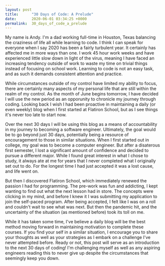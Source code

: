 ```yaml
---
layout: post
title:      "30 Days of Code: A Prelude"
date:       2020-06-01 03:34:25 +0000
permalink:  30_days_of_code_a_prelude
---
```



My name is Andy. I'm a dad working full-time in Houston, Texas balancing the craziness of life all while learning to code. I think I can speak for everyone when I say 2020 has been a fairly turbulent year. It certainly has affected me in more ways than one. I work 45 hour work weeks and have experienced little slow down in light of the virus, meaning I have faced an increasing tendency outside of work to waste my time on trivial things instead of focusing on school work. Learning to code is not an easy task, and as such it demands consistent attention and practice.

While circumstances outside of my control have limited my ability to focus, there are certainly many aspects of my personal life that are still within the realm of my control. As the month of June begins tomorrow, I have decided I will use the new period as an opporunity to chronicle my journey through coding. Looking back I wish I had been proactive in maintaining a daily (or even weekly) blog when I first started at Flatiron School, but as I see things it's never too late to start now.

Over the next 30 days I will be using this blog as a means of accountability in my journey to becoming a software engineer. Ultimately, the goal would be to go beyond just 30 days, potentially being a resource of encouragement to those in similar situations. When I first started out in college, my goal was to become a computer engineer. But after a disaterous first semester, I lost a significant amount of confidence and decided to pursue a different major. While I found great interest in what I chose to study, it always ate at me for years that I never completed what I originally set out to do. For the longest time I had just accepted it was a lost cause, and life went on.

But then I discovered Flatiron School, which immediately renewed the passion I had for programming. The pre-work was fun and addicting, I kept wanting to find out what the next lesson had in store. The concepts were clicking in my mind, and before I knew it I was submitting my application to join the self-paced program. After being accepted, I felt like I was on a roll and couldn't wait to see what was next. But then the pandemic hit, and the uncertainty of the situation (as mentioned before) took its toll on me. 

While it has taken some time, I've believe a daily blog will be the best method moving forward in maintaining motivation to complete these courses. If you find your self in a similar situation, I encourage you to share your thoughts as well as your strategies as I embark on a challenge I've never attempted before. Ready or not, this post will serve as an introduction to the next 30 days of coding! I'm challenging myself as well as any aspiring engineers reading this to never give up despite the circumstances that seemingly keep you down. 
